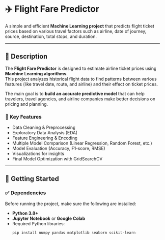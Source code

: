 # ✈️ Flight Fare Predictor

A simple and efficient **Machine Learning project** that predicts flight ticket prices based on various travel factors such as airline, date of journey, source, destination, total stops, and duration.

---

## 📝 Description

The **Flight Fare Predictor** is designed to estimate airline ticket prices using **Machine Learning algorithms**.  
This project analyzes historical flight data to find patterns between various features (like travel date, route, and airline) and their effect on ticket prices.

The main goal is to **build an accurate predictive model** that can help travelers, travel agencies, and airline companies make better decisions on pricing and planning.

### 🎯 Key Features
- Data Cleaning & Preprocessing  
- Exploratory Data Analysis (EDA)  
- Feature Engineering & Encoding  
- Multiple Model Comparison (Linear Regression, Random Forest, etc.)  
- Model Evaluation (Accuracy, F1-score, RMSE)  
- Visualizations for insights  
- Final Model Optimization with GridSearchCV  

---

## 🚀 Getting Started

### ✅ Dependencies

Before running the project, make sure the following are installed:

- **Python 3.8+**
- **Jupyter Notebook** or **Google Colab**
- Required Python libraries:
  ```bash
  pip install numpy pandas matplotlib seaborn scikit-learn
